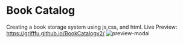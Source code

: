 # Book Catalog
Creating a book storage system using js,css, and html. 
Live Preview: https://grifffu.github.io/BookCatalogv2/
![preview-modal](https://user-images.githubusercontent.com/79482893/181662876-5ceeeba7-77d1-4e55-b3ce-46a92d4d732a.png)
